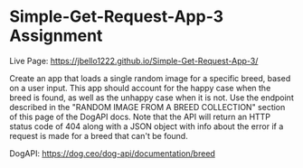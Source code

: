 # Simple-Get-Request-App-3 Assignment

Live Page: https://jbello1222.github.io/Simple-Get-Request-App-3/

Create an app that loads a single random image for a specific breed, based on a user input. This app should account for the happy case when the breed is found, as well as the unhappy case when it is not. Use the endpoint described in the "RANDOM IMAGE FROM A BREED COLLECTION" section of this page of the DogAPI docs. Note that the API will return an HTTP status code of 404 along with a JSON object with info about the error if a request is made for a breed that can't be found.

DogAPI: https://dog.ceo/dog-api/documentation/breed
